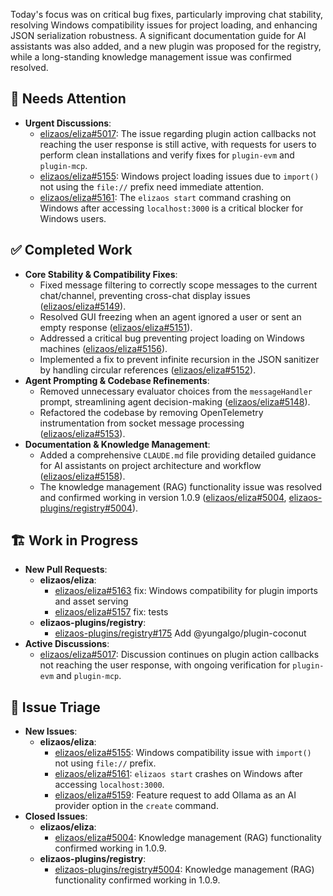 Today's focus was on critical bug fixes, particularly improving chat stability, resolving Windows compatibility issues for project loading, and enhancing JSON serialization robustness. A significant documentation guide for AI assistants was also added, and a new plugin was proposed for the registry, while a long-standing knowledge management issue was confirmed resolved.

## 🚨 Needs Attention 
- **Urgent Discussions**: 
    - [elizaos/eliza#5017](https://github.com/elizaos/eliza/issues/5017): The issue regarding plugin action callbacks not reaching the user response is still active, with requests for users to perform clean installations and verify fixes for `plugin-evm` and `plugin-mcp`.
    - [elizaos/eliza#5155](https://github.com/elizaos/eliza/issues/5155): Windows project loading issues due to `import()` not using the `file://` prefix need immediate attention.
    - [elizaos/eliza#5161](https://github.com/elizaos/eliza/issues/5161): The `elizaos start` command crashing on Windows after accessing `localhost:3000` is a critical blocker for Windows users.

## ✅ Completed Work
- **Core Stability & Compatibility Fixes**:
    - Fixed message filtering to correctly scope messages to the current chat/channel, preventing cross-chat display issues ([elizaos/eliza#5149](https://github.com/elizaos/eliza/pull/5149)).
    - Resolved GUI freezing when an agent ignored a user or sent an empty response ([elizaos/eliza#5151](https://github.com/elizaos/eliza/pull/5151)).
    - Addressed a critical bug preventing project loading on Windows machines ([elizaos/eliza#5156](https://github.com/elizaos/eliza/pull/5156)).
    - Implemented a fix to prevent infinite recursion in the JSON sanitizer by handling circular references ([elizaos/eliza#5152](https://github.com/elizaos/eliza/pull/5152)).
- **Agent Prompting & Codebase Refinements**:
    - Removed unnecessary evaluator choices from the `messageHandler` prompt, streamlining agent decision-making ([elizaos/eliza#5148](https://github.com/elizaos/eliza/pull/5148)).
    - Refactored the codebase by removing OpenTelemetry instrumentation from socket message processing ([elizaos/eliza#5153](https://github.com/elizaos/eliza/pull/5153)).
- **Documentation & Knowledge Management**:
    - Added a comprehensive `CLAUDE.md` file providing detailed guidance for AI assistants on project architecture and workflow ([elizaos/eliza#5158](https://github.com/elizaos/eliza/pull/5158)).
    - The knowledge management (RAG) functionality issue was resolved and confirmed working in version 1.0.9 ([elizaos/eliza#5004](https://github.com/elizaos/eliza/issues/5004), [elizaos-plugins/registry#5004](https://github.com/elizaos-plugins/registry/issues/5004)).

## 🏗️ Work in Progress
- **New Pull Requests**:
    - **elizaos/eliza**:
        - [elizaos/eliza#5163](https://github.com/elizaos/eliza/pull/5163) fix: Windows compatibility for plugin imports and asset serving
        - [elizaos/eliza#5157](https://github.com/elizaos/eliza/pull/5157) fix: tests
    - **elizaos-plugins/registry**:
        - [elizaos-plugins/registry#175](https://github.com/elizaos-plugins/registry/pull/175) Add @yungalgo/plugin-coconut
- **Active Discussions**:
    - [elizaos/eliza#5017](https://github.com/elizaos/eliza/issues/5017): Discussion continues on plugin action callbacks not reaching the user response, with ongoing verification for `plugin-evm` and `plugin-mcp`.

## 🐞 Issue Triage
- **New Issues**:
    - **elizaos/eliza**:
        - [elizaos/eliza#5155](https://github.com/elizaos/eliza/issues/5155): Windows compatibility issue with `import()` not using `file://` prefix.
        - [elizaos/eliza#5161](https://github.com/elizaos/eliza/issues/5161): `elizaos start` crashes on Windows after accessing `localhost:3000`.
        - [elizaos/eliza#5159](https://github.com/elizaos/eliza/issues/5159): Feature request to add Ollama as an AI provider option in the `create` command.
- **Closed Issues**:
    - **elizaos/eliza**:
        - [elizaos/eliza#5004](https://github.com/elizaos/eliza/issues/5004): Knowledge management (RAG) functionality confirmed working in 1.0.9.
    - **elizaos-plugins/registry**:
        - [elizaos-plugins/registry#5004](https://github.com/elizaos-plugins/registry/issues/5004): Knowledge management (RAG) functionality confirmed working in 1.0.9.
